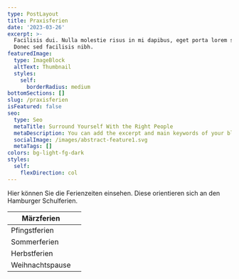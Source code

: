 ```yaml
---
type: PostLayout
title: Praxisferien
date: '2023-03-26'
excerpt: >-
  Facilisis dui. Nulla molestie risus in mi dapibus, eget porta lorem semper.
  Donec sed facilisis nibh.
featuredImage:
  type: ImageBlock
  altText: Thumbnail
  styles:
    self:
      borderRadius: medium
bottomSections: []
slug: /praxisferien
isFeatured: false
seo:
  type: Seo
  metaTitle: Surround Yourself With the Right People
  metaDescription: You can add the excerpt and main keywords of your blog post here.
  socialImage: /images/abstract-feature1.svg
  metaTags: []
colors: bg-light-fg-dark
styles:
  self:
    flexDirection: col
---
```

Hier können Sie die Ferienzeiten einsehen. Diese orientieren sich an den Hamburger Schulferien.



| Märzferien      |   |
| --------------- | - |
| Pfingstferien   |   |
| Sommerferien    |   |
| Herbstferien    |   |
| Weihnachtspause |   |

